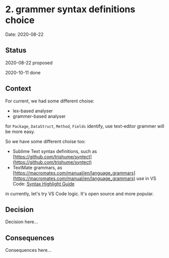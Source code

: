 # 2. grammer syntax definitions choice

Date: 2020-08-22

## Status

2020-08-22 proposed

2020-10-11 done

## Context

For current, we had some different choise:

 - lex-based analyser
 - grammer-based analyser

for  `Package`, `DataStruct`, `Method`, `Fields` identify, use text-editor grammer will be more easy.

So we have some different choise too:

 - Sublime Text syntax definitions, such as [https://github.com/trishume/syntect](https://github.com/trishume/syntect)
 - TextMate grammars, as [https://macromates.com/manual/en/language_grammars](https://macromates.com/manual/en/language_grammars) use in VS Code: [Syntax Highlight Guide](https://code.visualstudio.com/api/language-extensions/syntax-highlight-guide)

 in currently, let's try VS Code logic. It's open source and more popular.

## Decision

Decision here...

## Consequences

Consequences here...
